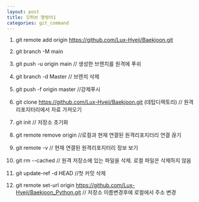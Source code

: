 ```yaml
---
layout: post
title: 깃허브 명령어1
categories: git_command
---
```



1. git remote add origin https://github.com/Lux-Hyeji/Baekjoon.git

2. git branch -M main

3. git push -u origin main  // 생성한 브렌치를 원격에 푸쉬

4. git branch -d Master      // 브렌치 삭제

5. git push -f origin master  //강제푸시

6. git clone https://github.com/Lux-Hyeji/Baekjoon.git (데탑디렉토리)  // 원격 리포지터리에서 자료 가져오기

7. git init  // 저장소 초기화

8. git remote remove origin  //로컬과 현재 연결된 원격리포지터리 연결 끊기

9. git remote -v   // 현재 연결된 원격리포지터리 정보 보기

10. git rm --cached <filename> //  원격 저장소에 있는 파일을 삭제. 로컬 파일은 삭제하지 않음

11. git update-ref -d HEAD  //첫 커밋 삭제

12. git remote set-url origin https://github.com/Lux-Hyeji/Baekjoon_Python.git  // 저장소 이름변경후에 로컬에서 주소 변경